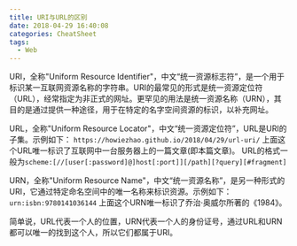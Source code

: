 ```yaml
---
title: URI与URL的区别
date: 2018-04-29 16:40:08
categories: CheatSheet
tags:
  - Web
---
```


URI，全称"Uniform Resource Identifier"，中文“统一资源标志符”，是一个用于标识某一互联网资源名称的字符串。URI的最常见的形式是统一资源定位符（URL），经常指定为非正式的网址。更罕见的用法是统一资源名称（URN），其目的是通过提供一种途径，用于在特定的名字空间资源的标识，以补充网址。

URL，全称"Uniform Resource Locator"，中文“统一资源定位符”，URL是URI的子集。示例如下：
`https://howiezhao.github.io/2018/04/29/url-uri/`
上面这个URL唯一标识了互联网中一台服务器上的一篇文章(即本篇文章)。
URL的格式一般为`scheme:[//[user[:password]@]host[:port]][/path][?query][#fragment]`

URN，全称"Uniform Resource Name"，中文“统一资源名称”，是另一种形式的URI，它通过特定命名空间中的唯一名称来标识资源。示例如下：
`urn:isbn:9780141036144`
上面这个URN唯一标识了乔治·奥威尔所著的《1984》。

简单说，URL代表一个人的位置，URN代表一个人的身份证号，通过URL和URN都可以唯一的找到这个人，所以它们都属于URI。